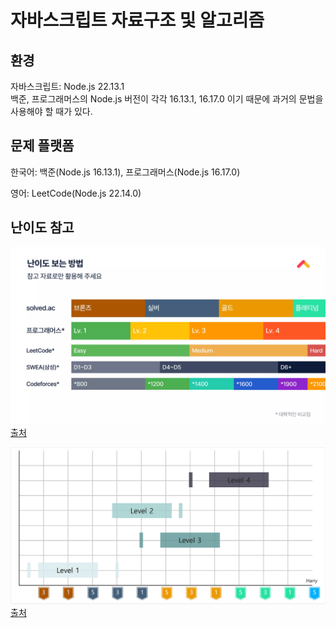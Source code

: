 # 자바스크립트 자료구조 및 알고리즘

## 환경

자바스크립트: Node.js 22.13.1
<br>
백준, 프로그래머스의 Node.js 버전이 각각 16.13.1, 16.17.0 이기 때문에 과거의 문법을 사용해야 할 때가 있다.

## 문제 플랫폼

한국어: 백준(Node.js 16.13.1), 프로그래머스(Node.js 16.17.0)

영어: LeetCode(Node.js 22.14.0)

## 난이도 참고

![Image](/난이도%20참고%2001.webp)
[출처](https://www.slideshare.net/slideshow/kucc-2022-4/251739276)

![Image](/난이도%20참고%2002.png)
[출처](https://haesoo9410.tistory.com/351)

<!-- 혹시 모를 진행상태바 표기 예제
![](https://progress-bar.xyz/26/?scale=27&&width=500&color=babaca&suffix=/27) -->
